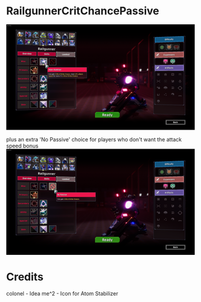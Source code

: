 # RailgunnerCritChancePassive

![AtomStabilizer](https://github.com/royal0959/R2RailgunnerPassive/blob/main/AtomStabilizerStats.png?raw=true)

plus an extra 'No Passive' choice for players who don't want the attack speed bonus
![NoPassive](https://github.com/royal0959/R2RailgunnerPassive/blob/main/NoPassiveStats.png?raw=true)

# Credits
colonel - Idea
me^2 - Icon for Atom Stabilizer
